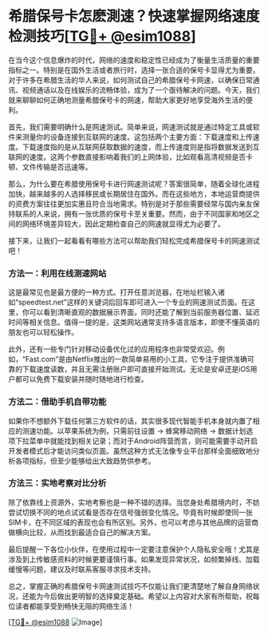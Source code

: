 # 希腊保号卡怎麽測速？快速掌握网络速度检测技巧[[TG💪+ @esim1088](https://t.me/s/esim1088)]

在当今这个信息爆炸的时代，网络的速度和稳定性已经成为了衡量生活质量的重要指标之一。特别是在国外生活或者旅行时，选择一张合适的保号卡显得尤为重要。对于许多在希腊生活的华人来说，如何测试自己的希腊保号卡网速，以确保日常通讯、视频通话以及在线娱乐的流畅体验，成为了一个亟待解决的问题。今天，我们就来聊聊如何正确地测量希腊保号卡的网速，帮助大家更好地享受海外生活的便利。

首先，我们需要明确什么是网速测试。简单来说，网速测试就是通过特定工具或软件来测量你的设备连接到互联网的速度。这包括两个主要方面：下载速度和上传速度。下载速度指的是从互联网获取数据的速度，而上传速度则是指将数据发送到互联网的速度。这两个参数直接影响着我们的上网体验，比如观看高清视频是否卡顿、文件传输是否迅速等。

那么，为什么要在希腊使用保号卡进行网速测试呢？答案很简单，随着全球化进程加快，越来越多的人选择移民或长期居住在国外。而在这些地方，本地运营商提供的资费方案往往更加实惠且符合当地需求。特别是对于那些需要经常与国内亲友保持联系的人来说，拥有一张优质的保号卡至关重要。然而，由于不同国家和地区之间的网络环境差异较大，因此定期检查自己的网速就显得尤为必要了。

接下来，让我们一起看看有哪些方法可以帮助我们轻松完成希腊保号卡的网速测试吧！

### 方法一：利用在线测速网站

这是最常见也是最方便的一种方式。打开任意浏览器，在地址栏输入诸如“speedtest.net”这样的关键词后回车即可进入一个专业的网速测试页面。在这里，你可以看到清晰直观的数据展示界面，同时还能了解到当前服务器位置、延迟时间等相关信息。值得一提的是，这类网站通常支持多语言版本，即使不懂英语的朋友也可以轻松操作。

此外，还有一些专门针对移动设备优化过的应用程序也非常受欢迎。例如，“Fast.com”是由Netflix推出的一款简单易用的小工具，它专注于提供准确可靠的下载速度读数，并且无需注册账户即可直接开始测试。无论是安卓还是iOS用户都可以免费下载安装并随时随地进行检查。

### 方法二：借助手机自带功能

如果你不想额外下载任何第三方软件的话，其实很多现代智能手机本身就内置了相应的测速功能。以苹果系统为例，只需前往设置 -> 蜂窝移动网络 -> 数据计划选项下拉菜单中就能找到相关记录；而对于Android阵营而言，则可能需要手动开启开发者模式后才能访问类似页面。虽然这种方式无法像专业平台那样全面细致地分析各项指标，但至少能够给出大致趋势供参考。

### 方法三：实地考察对比分析

除了依靠线上资源外，实地考察也是一种不错的选择。当您身处希腊境内时，不妨尝试切换不同的地点试试看是否存在信号强弱变化情况。毕竟有时候即使同一张SIM卡，在不同区域的表现也会有所区别。另外，也可以考虑与其他品牌的运营商做横向比较，从而找到最适合自己的解决方案。

最后提醒一下各位小伙伴，在使用过程中一定要注意保护个人隐私安全哦！尤其是涉及到上传敏感资料的时候更要谨慎行事。如果发现异常状况，如频繁掉线、加载缓慢等问题，建议及时联系客服寻求技术支持。

总之，掌握正确的希腊保号卡网速测试技巧不仅能让我们更清楚地了解自身网络状况，还能为今后做出更明智的选择奠定基础。希望以上内容对大家有所帮助，祝每位读者都能享受到畅快无阻的网络生活！

[[TG💪+ @esim1088](https://t.me/s/esim1088) ![Image](https://i.postimg.cc/4NQfJmqS/Snipaste-2025-05-13-00-14-12.png)]